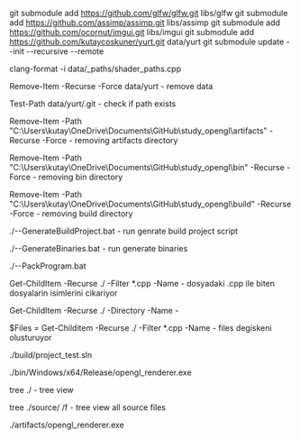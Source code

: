 git submodule add https://github.com/glfw/glfw.git libs/glfw
git submodule add https://github.com/assimp/assimp.git libs/assimp
git submodule add https://github.com/ocornut/imgui.git libs/imgui
git submodule add https://github.com/kutaycoskuner/yurt.git data/yurt
git submodule update --init --recursive --remote

clang-format -i data/_paths/shader_paths.cpp

Remove-Item -Recurse -Force data/yurt
    - remove data

Test-Path data/yurt/.git
    - check if path exists


Remove-Item -Path "C:\Users\kutay\OneDrive\Documents\GitHub\study_opengl\artifacts" -Recurse -Force
    - removing artifacts directory

Remove-Item -Path "C:\Users\kutay\OneDrive\Documents\GitHub\study_opengl\bin" -Recurse -Force
    - removing bin directory

Remove-Item -Path "C:\Users\kutay\OneDrive\Documents\GitHub\study_opengl\build" -Recurse -Force
    - removing build directory

./--GenerateBuildProject.bat
    - run genrate build project script

./--GenerateBinaries.bat
    - run generate binaries

./--PackProgram.bat

Get-ChildItem -Recurse ./ -Filter *.cpp -Name
    - dosyadaki .cpp ile biten dosyalarin isimlerini cikariyor

Get-ChildItem -Recurse ./ -Directory -Name
    - 

$Files = Get-Childitem -Recurse ./ -Filter *.cpp -Name
    - files degiskeni olusturuyor

./build/project_test.sln

./bin/Windows/x64/Release/opengl_renderer.exe

tree ./ 
    - tree view

tree ./source/ /f
    - tree view all source files 

./artifacts/opengl_renderer.exe